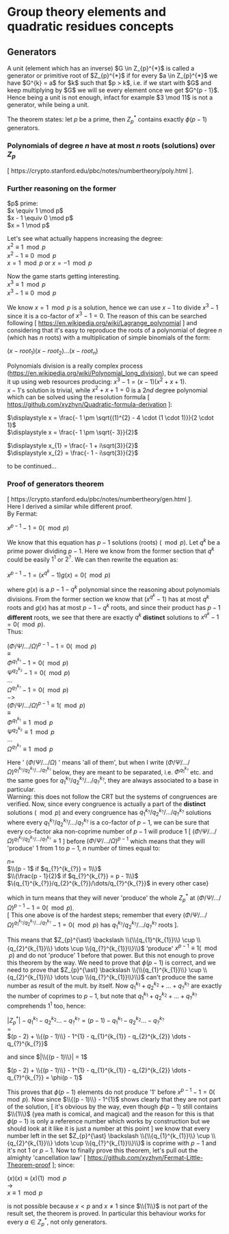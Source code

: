 # Group theory elements and quadratic residues concepts

## Generators

<p>
  A unit (element which has an inverse) $G \in Z_{p}^{*}$ is called a generator or primitive root of $Z_{p}^{*}$ if for every $a \in Z_{p}^{*}$ we have $G^{k} = a$ for $k$ such that $p > k$, i.e. if we start with $G$ and keep multiplying by $G$ we will se every element once we get $G^{p - 1}$. Hence being a unit is not enough, infact for example $3 \mod 11$ is not a generator, while being a unit.<br>

  The theorem states: let $p$ be a prime, then $Z_{p}^{\ast}$ contains exactly $\phi(p - 1)$ generators.
</p>

### Polynomials of degree $n$ have at most $n$ roots (solutions) over $Z_{p}$

<p>
  [ https://crypto.stanford.edu/pbc/notes/numbertheory/poly.html ].
</p>

### Further reasoning on the former

<p>
  $p$ prime:<br>
  $x \equiv 1 \mod p$<br>
  $x - 1 \equiv 0 \mod p$<br>
  $x = 1 \mod p$<br>
  
  Let's see what actually happens increasing the degree:<br>
  $x^{2} \equiv 1 \mod p$<br>
  $x^{2} - 1 \equiv 0 \mod p$<br>
  $x = 1 \mod p$ or $x = -1 \mod p$<br>

  Now the game starts getting interesting.<br>
  $x^{3} \equiv 1 \mod p$<br>
  $x^{3} - 1 \equiv 0 \mod p$
  
  We know $x = 1 \mod p$ is a solution, hence  we can use $x - 1$ to divide $x^{3} - 1$ since it is a 
  co-factor of $x^{3} - 1 = 0$. The reason of this can be searched following [ https://en.wikipedia.org/wiki/Lagrange_polynomial ] 
  and considering that it's easy to reproduce the roots of a polynomial of degree $n$ (which has $n$ roots) with a multiplication of simple binomials 
  of the form:

  $(x - root_{1})(x - root_{2})\dots(x - root_{n})$
  
  Polynomials division is a really complex process 
  (https://en.wikipedia.org/wiki/Polynomial_long_division), 
  but we can speed it up using web resources producing: $x^{3} - 1 = (x - 1)(x^{2} + x + 1)$.<br>
  $x - 1$'s solution is trivial, while $x^{2} + x + 1 = 0$ is a $2nd$ degree polynomial which can be solved 
  using the resolution formula [ https://github.com/xyzhyn/Quadratic-formula-derivation ]:

  $\displaystyle x = \frac{- 1 \pm \sqrt{(1)^{2} - 4 \cdot (1 \cdot 1)}}{2 \cdot 1}$<br>
  $\displaystyle x = \frac{- 1 \pm \sqrt{- 3}}{2}$
  
  $\displaystyle x_{1} = \frac{- 1 + i\sqrt{3}}{2}$<br>
  $\displaystyle x_{2} = \frac{- 1 - i\sqrt{3}}{2}$

  to be continued...
  
</p>

### Proof of generators theorem

<p>
[ https://crypto.stanford.edu/pbc/notes/numbertheory/gen.html ].<br>
Here I derived a similar while different proof.<br>
By Fermat:
  
$x^{p - 1} - 1 = 0 (\mod p)$

We know that this equation has $p - 1$ solutions (roots) $(\mod p)$. Let $q^{k}$ be a prime power dividing $p - 1$. Here we know from the former section that $q^{k}$ could be easily $1^{1}$ or $2^{?}$. We can then rewrite the equation as:

$x^{p - 1} - 1 = (x^{q^{k}} - 1)g(x) = 0 (\mod p)$

where $g(x)$ is a $p - 1 - q^{k}$ polynomial since the reasoning about polynomials divisions. From the former section we know that $(x^{q^{k}} - 1)$ has at most $q^{k}$ roots and $g(x)$ has at most $p - 1 - q^{k}$ roots, and since their product has $p - 1$ **different** roots, we see that there are exactly $q^{k}$ **distinct** solutions to $x^{q^{k}} - 1 = 0 (\mod p)$.<br>
Thus:

$(\Phi/\Psi/\dots/\Omega)^{p - 1} - 1 = 0 (\mod p)$<br>
$\equiv$<br>
$\Phi^{q_{1}^{k_{1}}} - 1 = 0 (\mod p)$<br>
$\Psi^{q_{2}^{k_{2}}} - 1 = 0 (\mod p)$<br>
$\dots$<br>
$\Omega^{q_{?}^{k_{?}}} - 1 = 0 (\mod p)$<br>
$->$<br>
$(\Phi/\Psi/\dots/\Omega)^{p - 1} \equiv 1 (\mod p)$<br>
$\equiv$<br>
$\Phi^{q_{1}^{k_{1}}} \equiv 1 \mod p$<br>
$\Psi^{q_{2}^{k_{2}}} \equiv 1 \mod p$<br>
$\dots$<br>
$\Omega^{q_{?}^{k_{?}}} \equiv 1 \mod p$<br>


Here ' $(\Phi/\Psi/\dots/\Omega)$ ' means 'all of them', but when I write $(\Phi/\Psi/\dots/\Omega)^{q_{1}^{k_{?}}/q_{2}^{k_{?}}/\dots/q_{?}^{k_{?}}}$ below, they are meant to be separated, i.e. $\Phi^{q_{1}^{k_{?}}}$ etc. and the same goes for $q_{1}^{k_{?}}/q_{2}^{k_{?}}/\dots/q_{?}^{k_{?}}$, they are always associated to a base in particular.<br>
Warning: this does not follow the CRT but the systems of congruences are verified.
Now, since every congruence is actually a part of the **distinct** solutions $(\mod p)$ and every congruence has $q_{1}^{k_{?}}/q_{2}^{k_{?}}/\dots/q_{?}^{k_{?}}$ solutions where every $q_{1}^{k_{?}}/q_{2}^{k_{?}}/\dots/q_{?}^{k_{?}}$ is a co-factor of $p - 1$, we can be sure that every co-factor aka non-coprime number of $p - 1$ will produce $1$ [ $(\Phi/\Psi/\dots/\Omega)^{q_{1}^{k_{?}}/q_{2}^{k_{?}}/\dots/q_{?}^{k_{?}}} \equiv 1$ ] before $(\Phi/\Psi/\dots/\Omega)^{p - 1}$ which means that they will 'produce' $1$ from $1$ to $p - 1$, $n$ number of times equal to:

$n =$<br>
$\\{p - 1$ if $q_{?}^{k_{?}} = 1\\}$<br>
$\\{\frac{p - 1}{2}$ if $q_{?}^{k_{?}} = p - 1\\}$<br>
$\\{q_{1}^{k_{?}}/q_{2}^{k_{?}}/\dots/q_{?}^{k_{?}}$ in every other case}

which in turn means that they will never 'produce' the whole $Z_{p}^{\ast}$ at $(\Phi/\Psi/\dots/\Omega)^{p - 1} - 1 = 0 (\mod p)$.<br>
[ This one above is of the hardest steps; remember that every $(\Phi/\Psi/\dots/\Omega)^{q_{1}^{k_{?}}/q_{2}^{k_{?}}/\dots/q_{?}^{k_{?}}} - 1 = 0 (\mod p)$ has $q_{1}^{k_{?}}/q_{2}^{k_{?}}/\dots/q_{?}^{k_{?}}$ roots ].

This means that $Z_{p}^{\ast} \backslash \\{\\{q_{1}^{k_{1}}\\} \cup \\{q_{2}^{k_{1}}\\} \dots \cup \\{q_{?}^{k_{1}}\\}\\}$ 'produce' $x^{p - 1} \equiv 1 (\mod p)$ and do not 'produce' $1$ before that power. But this not enough to prove this theorem by the way. We need to prove that $\phi(p - 1)$ is correct, and we need to prove that $Z_{p}^{\ast} \backslash \\{\\{q_{1}^{k_{1}}\\} \cup \\{q_{2}^{k_{1}}\\} \dots \cup \\{q_{?}^{k_{1}}\\}\\}$ can't produce the same number as result of the mult. by itself.
Now $q_{1}^{k_{1}} + q_{2}^{k_{2}} + \dots + q_{?}^{k_{?}}$ are exactly the number of coprimes to $p - 1$, but note that $q_{1}^{k_{1}} + q_{2}^{k_{2}} + \dots + q_{?}^{k_{?}}$ comprehends $1^{1}$ too, hence:

$|Z_{p}^{\ast}| - q_{1}^{k_{1}} - q_{2}^{k_{2}} \dots - q_{?}^{k_{?}} = (p - 1) - q_{1}^{k_{1}} - q_{2}^{k_{2}} \dots - q_{?}^{k_{?}}$<br>
$=$<br>
$(p - 2) + \\{(p - 1)\\} - 1^{1} - q_{1}^{k_{1}} - q_{2}^{k_{2}} \dots - q_{?}^{k_{?}}$

and since $|\\{(p - 1)\\}| = 1$

$(p - 2) + \\{(p - 1)\\} - 1^{1} - q_{1}^{k_{1}} - q_{2}^{k_{2}} \dots - q_{?}^{k_{?}} = \phi(p - 1)$

This proves that $\phi(p - 1)$ elements do not produce '1' before $x^{p - 1} - 1 = 0 (\mod p)$. Now since $\\{(p - 1)\\} - 1^{1}$ shows clearly that they are not part of the solution, [ it's obvious by the way, even though $\phi(p - 1)$ still contains $\\{1\\}$ (yea math is comical, and magical) and the reason for this is that $\phi(p - 1)$ is only a reference number which works by construction but we should look at it like it is just a number at this point ] we know that every number left in the set $Z_{p}^{\ast} \backslash \\{\\{q_{1}^{k_{1}}\\} \cup \\{q_{2}^{k_{1}}\\} \dots \cup \\{q_{?}^{k_{1}}\\}\\}$ is coprime with $p - 1$ and it's not $1$ or $p - 1$. Now to finally prove this theorem, let's pull out the almighty 'cancellation law' [ https://github.com/xyzhyn/Fermat-Little-Theorem-proof ]; since:

$(x)(x) \equiv (x)(1) \mod p$<br>
-><br>
$x \equiv 1 \mod p$

is not possible because $x < p$ and $x \neq 1$ since $\\{1\\}$ is not part of the result set, the theorem is proved. In particular this behaviour works for every $a \in Z_{p}^{*}$, not only generators.

</p>
